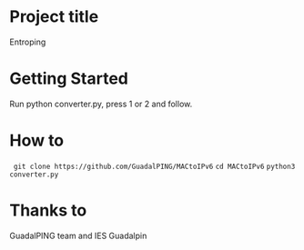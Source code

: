 # Project title
Entroping
# Getting Started
Run python converter.py, press 1 or 2 and follow.

# How to
``` git clone https://github.com/GuadalPING/MACtoIPv6```
``` cd MACtoIPv6 ```
``` python3 converter.py ```
# Thanks to
GuadalPING team and IES Guadalpin

